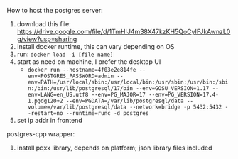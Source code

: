 How to host the postgres server:
1. download this file: https://drive.google.com/file/d/1TmHIJ4m38X47kzKH5QoCyIFJkAwnzL0g/view?usp=sharing
2. install docker runtime, this can vary depending on OS
3. run: `docker load -i [file name]`
4. start as need on machine, I prefer the desktop UI
   - `docker run --hostname=4f03e2e814fe --env=POSTGRES_PASSWORD=admin --env=PATH=/usr/local/sbin:/usr/local/bin:/usr/sbin:/usr/bin:/sbin:/bin:/usr/lib/postgresql/17/bin --env=GOSU_VERSION=1.17 --env=LANG=en_US.utf8 --env=PG_MAJOR=17 --env=PG_VERSION=17.4-1.pgdg120+2 --env=PGDATA=/var/lib/postgresql/data --volume=/var/lib/postgresql/data --network=bridge -p 5432:5432 --restart=no --runtime=runc -d postgres`
5. set ip addr in frontend

postgres-cpp wrapper:
1. install pqxx library, depends on platform; json library files included
